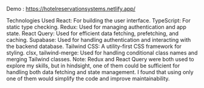 Demo : https://hotelreservationsystems.netlify.app/

Technologies Used
React: For building the user interface.
TypeScript: For static type checking.
Redux: Used for managing authentication and app state.
React Query: Used for efficient data fetching, prefetching, and caching.
Supabase: Used for handling authentication and interacting with the backend database.
Tailwind CSS: A utility-first CSS framework for styling.
clsx, tailwind-merge: Used for handling conditional class names and merging Tailwind classes.
Note: Redux and React Query were both used to explore my skills, but in hindsight, one of them could be sufficient for handling both data fetching and state management. I found that using only one of them would simplify the code and improve maintainability.

